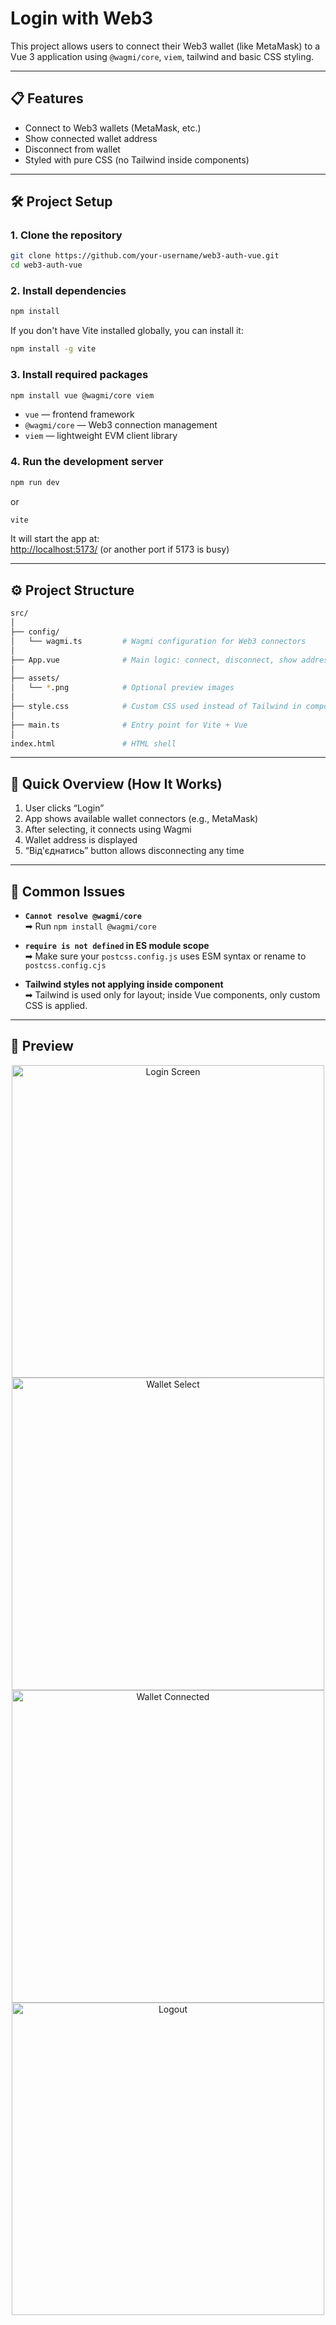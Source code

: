 # Login with Web3

This project allows users to connect their Web3 wallet (like MetaMask) to a Vue 3 application using `@wagmi/core`, `viem`, tailwind and basic CSS styling.

---

## 📋 Features

- Connect to Web3 wallets (MetaMask, etc.)
- Show connected wallet address
- Disconnect from wallet
- Styled with pure CSS (no Tailwind inside components)

---

## 🛠️ Project Setup

### 1. Clone the repository

```bash
git clone https://github.com/your-username/web3-auth-vue.git
cd web3-auth-vue
```

### 2. Install dependencies

```bash
npm install
```

If you don't have Vite installed globally, you can install it:

```bash
npm install -g vite
```

### 3. Install required packages

```bash
npm install vue @wagmi/core viem
```

- `vue` — frontend framework  
- `@wagmi/core` — Web3 connection management  
- `viem` — lightweight EVM client library  

### 4. Run the development server

```bash
npm run dev
```
or

```bash
vite
```

It will start the app at:  
[http://localhost:5173/](http://localhost:5173/) (or another port if 5173 is busy)

---

## ⚙️ Project Structure

```bash
src/
│
├── config/
│   └── wagmi.ts         # Wagmi configuration for Web3 connectors
│
├── App.vue              # Main logic: connect, disconnect, show address
│
├── assets/
│   └── *.png            # Optional preview images
│
├── style.css            # Custom CSS used instead of Tailwind in components
│
├── main.ts              # Entry point for Vite + Vue
│
index.html               # HTML shell
```

---

## 🧐 Quick Overview (How It Works)

1. User clicks “Login”
2. App shows available wallet connectors (e.g., MetaMask)
3. After selecting, it connects using Wagmi
4. Wallet address is displayed
5. “Від'єднатись” button allows disconnecting any time

---

## 🛮️ Common Issues

- **`Cannot resolve @wagmi/core`**  
  ➡ Run `npm install @wagmi/core`

- **`require is not defined` in ES module scope**  
  ➡ Make sure your `postcss.config.js` uses ESM syntax or rename to `postcss.config.cjs`

- **Tailwind styles not applying inside component**  
  ➡ Tailwind is used only for layout; inside Vue components, only custom CSS is applied.

---

## 📸 Preview

<p align="center">
  <img src="./assets/login-screen.png" width="500" alt="Login Screen" />
  <br/>
  <img src="./assets/choosing-wallet-screen.png" width="500" alt="Wallet Select" />
  <br/>
  <img src="./assets/wallet-screen.png" width="500" alt="Wallet Connected" />
  <br/>
  <img src="./assets/logout-screen.png" width="500" alt="Logout" />
</p>
